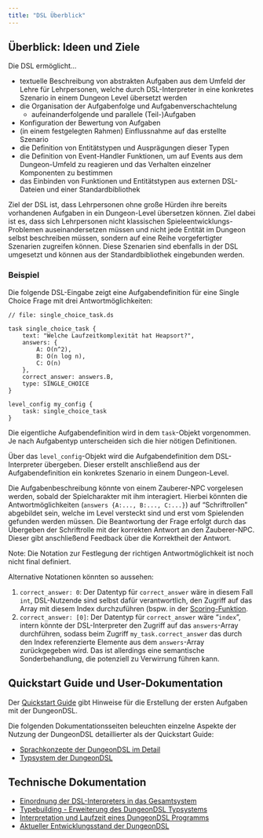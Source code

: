 ```yaml
---
title: "DSL Überblick"
---
```


## Überblick: Ideen und Ziele

Die DSL ermöglicht…

- textuelle Beschreibung von abstrakten Aufgaben aus dem Umfeld der Lehre für Lehrpersonen,
  welche durch DSL-Interpreter in eine konkretes Szenario in einem Dungeon Level übersetzt
  werden
- die Organisation der Aufgabenfolge und Aufgabenverschachtelung
  - aufeinanderfolgende und parallele (Teil-)Aufgaben
- Konfiguration der Bewertung von Aufgaben
- (in einem festgelegten Rahmen) Einflussnahme auf das erstellte Szenario
- die Definition von Entitätstypen und Ausprägungen dieser Typen
- die Definition von Event-Handler Funktionen, um auf Events aus dem Dungeon-Umfeld zu
  reagieren und das Verhalten einzelner Komponenten zu bestimmen
- das Einbinden von Funktionen und Entitätstypen aus externen DSL-Dateien und einer
  Standardbibliothek

Ziel der DSL ist, dass Lehrpersonen ohne große Hürden ihre bereits vorhandenen Aufgaben in
ein Dungeon-Level übersetzen können. Ziel dabei ist es, dass sich Lehrpersonen nicht
klassischen Spieleentwicklungs-Problemen auseinandersetzen müssen und nicht jede Entität im
Dungeon selbst beschreiben müssen, sondern auf eine Reihe vorgefertigter Szenarien zugreifen
können. Diese Szenarien sind ebenfalls in der DSL umgesetzt und können aus der
Standardbibliothek eingebunden werden.

### Beispiel

Die folgende DSL-Eingabe zeigt eine Aufgabendefinition für eine Single Choice Frage mit drei
Antwortmöglichkeiten:

```
// file: single_choice_task.ds

task single_choice_task {
    text: "Welche Laufzeitkomplexität hat Heapsort?",
    answers: {
        A: O(n^2),
        B: O(n log n),
        C: O(n)
    },
    correct_answer: answers.B,
    type: SINGLE_CHOICE
}

level_config my_config {
    task: single_choice_task
}
```

Die eigentliche Aufgabendefinition wird in dem `task`-Objekt vorgenommen. Je nach
Aufgabentyp unterscheiden sich die hier nötigen Definitionen.

Über das `level_config`-Objekt wird die Aufgabendefinition dem DSL-Interpreter übergeben.
Dieser erstellt anschließend aus der Aufgabendefinition ein konkretes Szenario in einem
Dungeon-Level.

Die Aufgabenbeschreibung könnte von einem Zauberer-NPC vorgelesen werden, sobald der
Spielcharakter mit ihm interagiert. Hierbei könnten die Antwortmöglichkeiten
(`answers {A:..., B:..., C:...}`) auf “Schriftrollen” abgebildet sein, welche im Level
versteckt sind und erst vom Spielenden gefunden werden müssen. Die Beantwortung der Frage
erfolgt durch das Übergeben der Schriftrolle mit der korrekten Antwort an den Zauberer-NPC.
Dieser gibt anschließend Feedback über die Korrektheit der Antwort.

Note: Die Notation zur Festlegung der richtigen Antwortmöglichkeit ist noch nicht final
definiert.

Alternative Notationen könnten so aussehen:

1.  `correct_answer: 0`: Der Datentyp für `correct_answer` wäre in diesem Fall `int`,
    DSL-Nutzende sind selbst dafür verantwortlich, den Zugriff auf das Array mit diesem
    Index durchzuführen (bspw. in der [Scoring-Funktion](#scoring-funktion).
2.  `correct_answer: [0]`: Der Datentyp für `correct_answer` wäre “`index`”, intern könnte
    der DSL-Interpreter den Zugriff auf das `answers`-Array durchführen, sodass beim Zugriff
    `my_task.correct_answer` das durch den Index referenzierte Elemente aus dem
    `answers`-Array zurückgegeben wird. Das ist allerdings eine semantische
    Sonderbehandlung, die potenziell zu Verwirrung führen kann.

## Quickstart Guide und User-Dokumentation

Der [Quickstart Guide](quickstart.md) gibt Hinweise für die Erstellung der ersten Aufgaben
mit der DungeonDSL.

Die folgenden Dokumentationsseiten beleuchten einzelne Aspekte der Nutzung der DungeonDSL
detaillierter als der Quickstart Guide:

- [Sprachkonzepte der DungeonDSL im Detail](sprachkonzepte.md)
- [Typsystem der DungeonDSL](typsystem.md)

## Technische Dokumentation

- [Einordnung der DSL-Interpreters in das Gesamtsystem](schnittstellen.md)
- [Typebuilding - Erweiterung des DungeonDSL
  Typsystems](https://github.com/Programmiermethoden/Dungeon/wiki/Typebuilding)
- [Interpretation und Laufzeit eines DungeonDSL Programms](interpretation_laufzeit.md)
- [Aktueller Entwicklungsstand der DungeonDSL](status.md)
